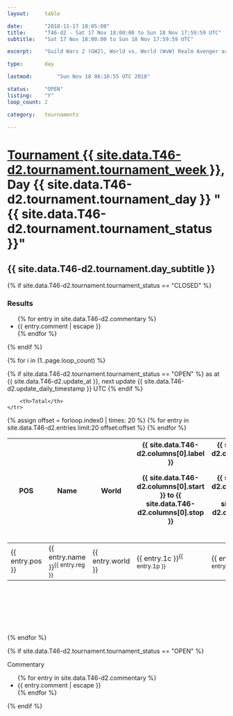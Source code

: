 ```yaml
---
layout: 	table

date: 		"2018-11-17 18:05:00"
title: 		"T46-d2 - Sat 17 Nov 18:00:00 to Sun 18 Nov 17:59:59 UTC"
subtitle: 	"Sat 17 Nov 18:00:00 to Sun 18 Nov 17:59:59 UTC"

excerpt:    "Guild Wars 2 (GW2), World vs. World (WvW) Realm Avenger achivement Tournament. \"Every Kill Counts\""

type:       day

lastmod: 		"Sun Nov 18 06:16:55 UTC 2018"

status:     "OPEN"
listing:    "Y"
loop_count: 2

category: 	tournaments

---
```

<div class="table_header">
    <h1><a href="{{ site.data.T46-d2.tournament.week_url }}">Tournament {{ site.data.T46-d2.tournament.tournament_week }}</a>, Day {{ site.data.T46-d2.tournament.tournament_day }} "{{ site.data.T46-d2.tournament.tournament_status }}"</h1>
    <h2>{{ site.data.T46-d2.tournament.day_subtitle }}</h2> 
</div>

{% if site.data.T46-d2.tournament.tournament_status == "CLOSED" %} 
<div class="commentary">
  <h3>Results</h3>
  <ul>
    {% for entry in site.data.T46-d2.commentary %}
    <li class="commentary_list">{{ entry.comment | escape }}</li>
    {% endfor %}
  </ul>
</div>
{% endif %}


{% for i in (1..page.loop_count) %}

{% if site.data.T46-d2.tournament.tournament_status == "OPEN" %} 
<span class="table_nextupdate">as at {{ site.data.T46-d2.update_at }}, next update {{ site.data.T46-d2.update_daily_timestamp }} UTC</span> 
{% endif %}

<table class="day_table">
  <colgroup>
    <col style="width:18px">
    <col style="width:55px">
    <col style="width:55px">
    <col style="width:12px">
    <col style="width:12px">
    <col style="width:12px">
    <col style="width:12px">
    <col style="width:12px">
    <col style="width:12px">
    <col style="width:12px">
    <col style="width:12px">
    <col style="width:12px">
    <col style="width:12px">
    <col style="width:12px">
    <col style="width:12px">
    <col style="width:12px">
    <col style="width:12px">
    <col style="width:12px">
    <col style="width:12px">
    <col style="width:12px">
    <col style="width:12px">
    <col style="width:12px">
    <col style="width:12px">
    <col style="width:12px">
    <col style="width:12px">
    <col style="width:12px">
    <col style="width:12px">
    <col style="width:18px">
  </colgroup>  
  <thead>
    <tr>
        <th>POS</th>
        <th class="AlignLeft">Name</th>
        <th class="AlignLeft">World</th>

<th><div class="label">{{ site.data.T46-d2.columns[0].label }}<p class="onhover">{{ site.data.T46-d2.columns[0].start }} to {{ site.data.T46-d2.columns[0].stop }}</p></div>​</th>
<th><div class="label">{{ site.data.T46-d2.columns[1].label }}<p class="onhover">{{ site.data.T46-d2.columns[1].start }} to {{ site.data.T46-d2.columns[1].stop }}</p></div>​</th>
<th><div class="label">{{ site.data.T46-d2.columns[2].label }}<p class="onhover">{{ site.data.T46-d2.columns[2].start }} to {{ site.data.T46-d2.columns[2].stop }}</p></div>​</th>
<th><div class="label">{{ site.data.T46-d2.columns[3].label }}<p class="onhover">{{ site.data.T46-d2.columns[3].start }} to {{ site.data.T46-d2.columns[3].stop }}</p></div>​</th>
<th><div class="label">{{ site.data.T46-d2.columns[4].label }}<p class="onhover">{{ site.data.T46-d2.columns[4].start }} to {{ site.data.T46-d2.columns[4].stop }}</p></div>​</th>
<th><div class="label">{{ site.data.T46-d2.columns[5].label }}<p class="onhover">{{ site.data.T46-d2.columns[5].start }} to {{ site.data.T46-d2.columns[5].stop }}</p></div>​</th>
<th><div class="label">{{ site.data.T46-d2.columns[6].label }}<p class="onhover">{{ site.data.T46-d2.columns[6].start }} to {{ site.data.T46-d2.columns[6].stop }}</p></div>​</th>
<th><div class="label">{{ site.data.T46-d2.columns[7].label }}<p class="onhover">{{ site.data.T46-d2.columns[7].start }} to {{ site.data.T46-d2.columns[7].stop }}</p></div>​</th>
<th><div class="label">{{ site.data.T46-d2.columns[8].label }}<p class="onhover">{{ site.data.T46-d2.columns[8].start }} to {{ site.data.T46-d2.columns[8].stop }}</p></div>​</th>
<th><div class="label">{{ site.data.T46-d2.columns[9].label }}<p class="onhover">{{ site.data.T46-d2.columns[9].start }} to {{ site.data.T46-d2.columns[9].stop }}</p></div>​</th>
<th><div class="label">{{ site.data.T46-d2.columns[10].label }}<p class="onhover">{{ site.data.T46-d2.columns[10].start }} to {{ site.data.T46-d2.columns[10].stop }}</p></div>​</th>

<th><div class="label">{{ site.data.T46-d2.columns[11].label }}<p class="onhover">{{ site.data.T46-d2.columns[11].start }} to {{ site.data.T46-d2.columns[11].stop }}</p></div>​</th>
<th><div class="label">{{ site.data.T46-d2.columns[12].label }}<p class="onhover">{{ site.data.T46-d2.columns[12].start }} to {{ site.data.T46-d2.columns[12].stop }}</p></div>​</th>
<th><div class="label">{{ site.data.T46-d2.columns[13].label }}<p class="onhover">{{ site.data.T46-d2.columns[13].start }} to {{ site.data.T46-d2.columns[13].stop }}</p></div>​</th>
<th><div class="label">{{ site.data.T46-d2.columns[14].label }}<p class="onhover">{{ site.data.T46-d2.columns[14].start }} to {{ site.data.T46-d2.columns[14].stop }}</p></div>​</th>
<th><div class="label">{{ site.data.T46-d2.columns[15].label }}<p class="onhover">{{ site.data.T46-d2.columns[15].start }} to {{ site.data.T46-d2.columns[15].stop }}</p></div>​</th>
<th><div class="label">{{ site.data.T46-d2.columns[16].label }}<p class="onhover">{{ site.data.T46-d2.columns[16].start }} to {{ site.data.T46-d2.columns[16].stop }}</p></div>​</th>
<th><div class="label">{{ site.data.T46-d2.columns[17].label }}<p class="onhover">{{ site.data.T46-d2.columns[17].start }} to {{ site.data.T46-d2.columns[17].stop }}</p></div>​</th>
<th><div class="label">{{ site.data.T46-d2.columns[18].label }}<p class="onhover">{{ site.data.T46-d2.columns[18].start }} to {{ site.data.T46-d2.columns[18].stop }}</p></div>​</th>
<th><div class="label">{{ site.data.T46-d2.columns[19].label }}<p class="onhover">{{ site.data.T46-d2.columns[19].start }} to {{ site.data.T46-d2.columns[19].stop }}</p></div>​</th>
<th><div class="label">{{ site.data.T46-d2.columns[20].label }}<p class="onhover">{{ site.data.T46-d2.columns[20].start }} to {{ site.data.T46-d2.columns[20].stop }}</p></div>​</th>

<th><div class="label">{{ site.data.T46-d2.columns[21].label }}<p class="onhover">{{ site.data.T46-d2.columns[21].start }} to {{ site.data.T46-d2.columns[21].stop }}</p></div>​</th>
<th><div class="label">{{ site.data.T46-d2.columns[22].label }}<p class="onhover">{{ site.data.T46-d2.columns[22].start }} to {{ site.data.T46-d2.columns[22].stop }}</p></div>​</th>
<th><div class="label">{{ site.data.T46-d2.columns[23].label }}<p class="onhover">{{ site.data.T46-d2.columns[23].start }} to {{ site.data.T46-d2.columns[23].stop }}</p></div>​</th>

        <th>Total</th>
    </tr>
  </thead>
  {% assign offset = forloop.index0 | times: 20 %}
<tbody>
{% for entry in site.data.T46-d2.entries limit:20 offset:offset %}
  <tr>
    <td class="pl{{ entry.pos }}">{{ entry.pos }}</td>
    <td class="AlignLeft">{{ entry.name }}<sup>{{ entry.reg }}</sup></td>
    <td class="AlignLeft">{{ entry.world }}</td>
    <td class="pl{{ entry.1p }}">{{ entry.1c }}<sup>{{ entry.1p }}</sup></td>
    <td class="pl{{ entry.2p }}">{{ entry.2c }}<sup>{{ entry.2p }}</sup></td>
    <td class="pl{{ entry.3p }}">{{ entry.3c }}<sup>{{ entry.3p }}</sup></td>
    <td class="pl{{ entry.4p }}">{{ entry.4c }}<sup>{{ entry.4p }}</sup></td>
    <td class="pl{{ entry.5p }}">{{ entry.5c }}<sup>{{ entry.5p }}</sup></td>
    <td class="pl{{ entry.6p }}">{{ entry.6c }}<sup>{{ entry.6p }}</sup></td>
    <td class="pl{{ entry.7p }}">{{ entry.7c }}<sup>{{ entry.7p }}</sup></td>
    <td class="pl{{ entry.8p }}">{{ entry.8c }}<sup>{{ entry.8p }}</sup></td>
    <td class="pl{{ entry.9p }}">{{ entry.9c }}<sup>{{ entry.9p }}</sup></td>
    <td class="pl{{ entry.10p }}">{{ entry.10c }}<sup>{{ entry.10p }}</sup></td>
    <td class="pl{{ entry.11p }}">{{ entry.11c }}<sup>{{ entry.11p }}</sup></td>
    <td class="pl{{ entry.12p }}">{{ entry.12c }}<sup>{{ entry.12p }}</sup></td>
    <td class="pl{{ entry.13p }}">{{ entry.13c }}<sup>{{ entry.13p }}</sup></td>
    <td class="pl{{ entry.14p }}">{{ entry.14c }}<sup>{{ entry.14p }}</sup></td>
    <td class="pl{{ entry.15p }}">{{ entry.15c }}<sup>{{ entry.15p }}</sup></td>
    <td class="pl{{ entry.16p }}">{{ entry.16c }}<sup>{{ entry.16p }}</sup></td>
    <td class="pl{{ entry.17p }}">{{ entry.17c }}<sup>{{ entry.17p }}</sup></td>
    <td class="pl{{ entry.18p }}">{{ entry.18c }}<sup>{{ entry.18p }}</sup></td>
    <td class="pl{{ entry.19p }}">{{ entry.19c }}<sup>{{ entry.19p }}</sup></td>
    <td class="pl{{ entry.20p }}">{{ entry.20c }}<sup>{{ entry.20p }}</sup></td>
    <td class="pl{{ entry.21p }}">{{ entry.21c }}<sup>{{ entry.21p }}</sup></td>
    <td class="pl{{ entry.22p }}">{{ entry.22c }}<sup>{{ entry.22p }}</sup></td>
    <td class="pl{{ entry.23p }}">{{ entry.23c }}<sup>{{ entry.23p }}</sup></td>
    <td class="pl{{ entry.24p }}">{{ entry.24c }}<sup>{{ entry.24p }}</sup></td>
    <td>{{ entry.total }}</td>
  </tr>
{% endfor %}  
</tbody>
</table>
<div class="leaderboard">
  <script async src="//pagead2.googlesyndication.com/pagead/js/adsbygoogle.js"></script>
  <!-- 728x90 -->
  <ins class="adsbygoogle"
       style="display:inline-block;width:728px;height:90px"
       data-ad-client="ca-pub-3274917281288240"
       data-ad-slot="3870538733"></ins>
  <script>
  (adsbygoogle = window.adsbygoogle || []).push({});
  </script>    
</div>
<br />
{% endfor %}

{% if site.data.T46-d2.tournament.tournament_status == "OPEN" %} 
<div class="commentary">
  <span class="commentary_title">Commentary</span>
  <ul>
    {% for entry in site.data.T46-d2.commentary %}
    <li class="commentary_list">{{ entry.comment | escape }}</li>
    {% endfor %}
  </ul>
</div>
{% endif %}


